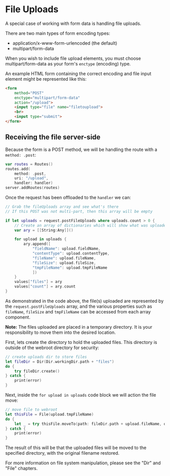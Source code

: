 # File Uploads

A special case of working with form data is handling file uploads.

There are two main types of form encoding types:

* application/x-www-form-urlencoded (the default)
* multipart/form-data

When you wish to include file upload elements, you must choose multipart/form-data as your form's `enctype` (encoding) type.

An example HTML form containing the correct encoding and file input element might be represented like this:

``` html
<form 
	method="POST" 
	enctype="multipart/form-data" 
	action="/upload">
	<input type="file" name="filetoupload">
	<br>
	<input type="submit">
</form>
```

## Receiving the file server-side

Because the form is a POST method, we will be handling the route with a `method: .post`:

``` swift
var routes = Routes()
routes.add(
	method: .post, 
	uri: "/upload", 
	handler: handler)
server.addRoutes(routes)
```

Once the request has been offloaded to the `handler` we can:

``` swift
// Grab the fileUploads array and see what's there
// If this POST was not multi-part, then this array will be empty

if let uploads = request.postFileUploads where uploads.count > 0 {
	// Create an array of dictionaries which will show what was uploaded
	var ary = [[String:Any]]()

	for upload in uploads {
		ary.append([
			"fieldName": upload.fieldName,
			"contentType": upload.contentType,
			"fileName": upload.fileName,
			"fileSize": upload.fileSize,
			"tmpFileName": upload.tmpFileName
			])
	}
	values["files"] = ary
	values["count"] = ary.count
}
```

As demonstrated in the code above, the file(s) uploaded are represented by the `request.postFileUploads` array, and the various properties such as `fileName`, `fileSize` and `tmpFileName` can be accessed from each array component.

**Note:** The files uploaded are placed in a temporary directory. It is your responsibility to move them into the desired location.

First, lets create the directory to hold the uploaded files. This directory is outside of the webroot directory for security:

``` swift 
// create uploads dir to store files
let fileDir = Dir(Dir.workingDir.path + "files")
do {
	try fileDir.create()
} catch {
	print(error)
}
```

Next, inside the `for upload in uploads` code block we will action the file move:

``` swift
// move file to webroot
let thisFile = File(upload.tmpFileName)
do {
	let _ = try thisFile.moveTo(path: fileDir.path + upload.fileName, overWrite: true)
} catch {
	print(error)
}
```

The result of this will be that the uploaded files will be moved to the specified directory, with the original filename restored.

For more information on file system manipulation, please see the "Dir" and "File" chapters. 